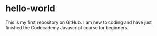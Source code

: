 # hello-world
This is my first repository on GitHub.
I am new to coding and have just finished the Codecademy Javascript course for beginners.
